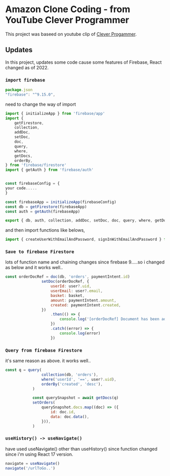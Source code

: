 # Amazon Clone Coding - from YouTube Clever Programmer

This project was baseed on youtube clip of [Clever Progammer](https://youtu.be/RDV3Z1KCBvo?list=PL9nZhFiGQygu73mdKZy8B-2T9I9YcuNhe).

## Updates

In this project, updates some code cause some features of Firebase, React changed as of 2022.

### `import firebase`

```javascript 
package.json
"firebase": "^9.15.0",
```
need to change the way of import 
```javascript 
import { initializeApp } from 'firebase/app'
import {
    getFirestore,
    collection,
    addDoc,
    setDoc,
    doc,
    query,
    where,
    getDocs,
    orderBy,
} from 'firebase/firestore'
import { getAuth } from 'firebase/auth'


const firebaseConfig = {
your code.....
}

const firebaseApp = initializeApp(firebaseConfig)
const db = getFirestore(firebaseApp)
const auth = getAuth(firebaseApp)

export { db, auth, collection, addDoc, setDoc, doc, query, where, getDocs, orderBy }
```
and then import functions like belows,
```javascript
import { createUserWithEmailAndPassword, signInWithEmailAndPassword } from 'firebase/auth'

```

### `Save to firebase Firestore`
lots of function name and chaining changes since firebase 9.....so i changed as below and it works well..
```javascript
const orderDocRef = doc(db, 'orders', paymentIntent.id)
                setDoc(orderDocRef, {
                    userId: user?.uid,
                    userEmail: user?.email,
                    basket: basket,
                    amount: paymentIntent.amount,
                    created: paymentIntent.created,
                })
                    .then(() => {
                        console.log('[orderDocRef] Document has been added successfully')
                    })
                    .catch((error) => {
                        console.log(error)
                    })

```

### `Query from firebase Firestore`
it's same reason as above.  it works well..
```javascript
const q = query(
                collection(db, 'orders'),
                where('userId', '==', user?.uid),
                orderBy('created', 'desc'),
            )

            const querySnapshot = await getDocs(q)
            setOrders(
                querySnapshot.docs.map((doc) => ({
                    id: doc.id,
                    data: doc.data(),
                })),
            )

```

### `useHistory() -> useNavigate()`
have used useNavigate() other than useHistory() since function changed since i'm using React 17 version.
```javascript
navigate = useNavigate()
navigate('/urlToGo..')
```
 
